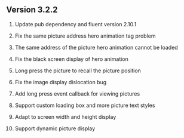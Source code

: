 ## Version 3.2.2
1. Update pub dependency and fluent version 2.10.1
   
2. Fix the same picture address hero animation tag problem
   
3. The same address of the picture hero animation cannot be loaded
   
4. Fix the black screen display of hero animation
   
5. Long press the picture to recall the picture position
   
6. Fix the image display dislocation bug
   
7. Add long press event callback for viewing pictures
   
8. Support custom loading box and more picture text styles
   
9. Adapt to screen width and height display
   
10. Support dynamic picture display
